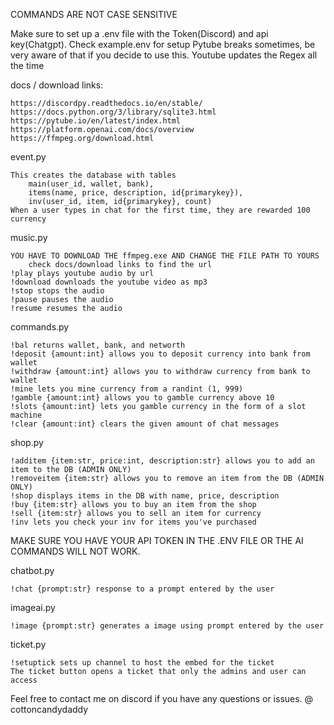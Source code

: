 COMMANDS ARE NOT CASE SENSITIVE

Make sure to set up a .env file with the Token(Discord) and api key(Chatgpt). Check example.env for setup
Pytube breaks sometimes, be very aware of that if you decide to use this. Youtube updates the Regex all the time

docs / download links:

    https://discordpy.readthedocs.io/en/stable/
    https://docs.python.org/3/library/sqlite3.html
    https://pytube.io/en/latest/index.html
    https://platform.openai.com/docs/overview
    https://ffmpeg.org/download.html
    

event.py

    This creates the database with tables 
        main(user_id, wallet, bank), 
        items(name, price, description, id{primarykey}), 
        inv(user_id, item, id{primarykey}, count)
    When a user types in chat for the first time, they are rewarded 100 currency
    

music.py

    YOU HAVE TO DOWNLOAD THE ffmpeg.exe AND CHANGE THE FILE PATH TO YOURS
        check docs/download links to find the url
    !play plays youtube audio by url
    !download downloads the youtube video as mp3
    !stop stops the audio
    !pause pauses the audio
    !resume resumes the audio

    
commands.py

    !bal returns wallet, bank, and networth
    !deposit {amount:int} allows you to deposit currency into bank from wallet
    !withdraw {amount:int} allows you to withdraw currency from bank to wallet
    !mine lets you mine currency from a randint (1, 999)
    !gamble {amount:int} allows you to gamble currency above 10
    !slots {amount:int} lets you gamble currency in the form of a slot machine
    !clear {amount:int} clears the given amount of chat messages
    
  
shop.py

    !additem {item:str, price:int, description:str} allows you to add an item to the DB (ADMIN ONLY)
    !removeitem {item:str} allows you to remove an item from the DB (ADMIN ONLY)
    !shop displays items in the DB with name, price, description
    !buy {item:str} allows you to buy an item from the shop
    !sell {item:str} allows you to sell an item for currency
    !inv lets you check your inv for items you've purchased


MAKE SURE YOU HAVE YOUR API TOKEN IN THE .ENV FILE OR THE AI COMMANDS WILL NOT WORK.


chatbot.py

    !chat {prompt:str} response to a prompt entered by the user


imageai.py

    !image {prompt:str} generates a image using prompt entered by the user

ticket.py

    !setuptick sets up channel to host the embed for the ticket
    The ticket button opens a ticket that only the admins and user can access


Feel free to contact me on discord if you have any questions or issues.
    @ cottoncandydaddy
